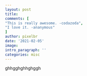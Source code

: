 ```yaml
---
layout: post
title: 
comments: [
"This is really awesome. -codazoda",
"I love it. -ananymous"
]
author: pixelbr
date: '2021-02-05'
image:
intro_paragraph: ''
categories: misc
---
```


ghhgghghhghggh
